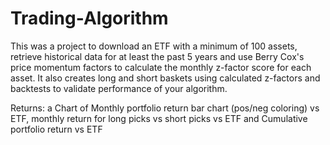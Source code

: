 # Trading-Algorithm
This was a project to download an ETF with a minimum of 100 assets, retrieve historical data for at least the past 5 years and use Berry Cox's price momentum factors to calculate the monthly z-factor score for each asset. It also creates long and short baskets using calculated z-factors and backtests to validate performance of your algorithm.

Returns: a Chart of Monthly portfolio return bar chart (pos/neg coloring) vs ETF, monthly return for long picks vs short picks vs ETF and Cumulative portfolio return vs ETF
